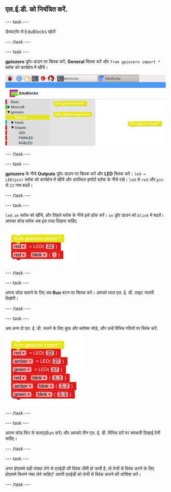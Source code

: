 ## एल.ई.डी. को नियंत्रित करें.

\--- task \---

डेस्कटॉप से ​​EduBlocks खोलें

\--- /task \---

\--- task \---

**gpiozero** ड्रॉप-डाउन पर क्लिक करें, **General** क्लिक करें और `from gpiozero import *` ब्लॉक को कार्यक्षेत्र में खींचें।

![](images/edublocks1.png)

\--- /task \---

\--- task \---

**gpiozero** के नीचे **Outputs** ड्रॉप-डाउन पर क्लिक करें और **LED** क्लिक करें। `led = LED(pin)` ब्लॉक को कार्यक्षेत्र में खींचें और उपस्थित इम्पोर्ट ब्लॉक के नीचे रखे। `led` से `red` और `pin` से `22` नाम बदलें।

\--- /task \---

\--- task \---

`led.on` ब्लॉक को खींचें, और पिछले ब्लॉक के नीचे इसे डॉक करें। `on` ड्रॉप डाउन को `blink` में बदलें। आपका कोड ब्लॉक अब इस तरह दिखना चाहिए:

![](images/edublocks2.png)

\--- /task \---

\--- task \---

अपना कोड चलाने के लिए अब **Run** बटन पर क्लिक करें। आपको लाल एल. ई. डी. लाइट जलती दिखेगी।

\--- /task \---

\--- task \---

अब अन्य दो एल. ई. डी. जलने के लिए कुछ और ब्लॉक्स जोड़े, और उन्हें विभिन्न गतियों पर ब्लिंक करें:

![](images/edublocks3.png)

\--- /task \---

\--- task \---

अपना कोड फिर से चलाएं(Run करे) और आपको तीन एल. ई. डी. विभिन्न दरों पर चमकती दिखाई देनी चाहिए।

\--- /task \---

\--- task \---

अगर प्रोग्राममे बड़ी संख्या लेने से एलईडी की ब्लिंक धीमी हो जाती है, तो तेजी से ब्लिंक करने के लिए प्रोग्राममे कितने नंबर लेने चाहिए? अपनी एलईडी को तेजी से ब्लिंक कराने की कोशिश करें।

\--- /task \---